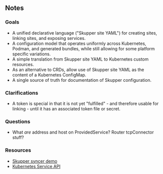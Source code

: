 ## Notes

### Goals

- A unified declarative language ("Skupper site YAML") for creating sites,
  linking sites, and exposing services.
- A configuration model that operates uniformly across Kubernetes,
  Podman, and generated bundles, while still allowing for some
  platform specific variations.
- A simple translation from Skupper site YAML to Kubernetes custom
  resources.
- As an alternative to CRDs, allow use of Skupper site YAML as the
  content of a Kubernetes ConfigMap.
- A single source of truth for documentation of Skupper configuration.

### Clarifications

- A token is special in that it is not yet "fulfilled" - and therefore
  usable for linking - until it has an associated token file or
  secret.

### Questions

- What *are* address and host on ProvidedService?  Router tcpConnector
  stuff?

### Resources

- [Skupper syncer demo](https://github.com/grs/skupper-syncer-demo)
- [Kubernetes Service API](https://kubernetes.io/docs/reference/kubernetes-api/service-resources/service-v1/)
